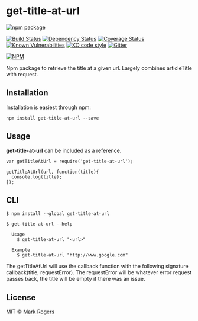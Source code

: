 # get-title-at-url

[![npm package](https://nodei.co/npm/get-title-at-url.png?downloads=true&downloadRank=true&stars=true)](https://nodei.co/npm/get-title-at-url/)

[![Build Status](https://img.shields.io/travis/m4bwav/get-title-at-url/master.svg)](https://travis-ci.org/m4bwav/get-title-at-url)
[![Dependency Status](https://img.shields.io/david/m4bwav/get-title-at-url.svg)](https://david-dm.org/m4bwav/get-title-at-url)
[![Coverage Status](https://img.shields.io/coveralls/m4bwav/get-title-at-url/master.svg)](https://coveralls.io/github/m4bwav/get-title-at-url?branch=master)
[![Known Vulnerabilities](https://snyk.io/test/npm/get-title-at-url/badge.svg?style=flat-square)](https://snyk.io/test/npm/get-title-at-url)
[![XO code style](https://img.shields.io/badge/code_style-XO-5ed9c7.svg)](https://github.com/sindresorhus/xo)
[![Gitter](https://badges.gitter.im/m4bwav/get-title-at-url.svg)](https://gitter.im/m4bwav/get-title-at-url?utm_source=badge&utm_medium=badge&utm_campaign=pr-badge)  
  
[![NPM](https://nodei.co/npm-dl/get-title-at-url.png?months=3)](https://nodei.co/npm/get-title-at-url/)

Npm package to retrieve the title at a given url.  Largely combines articleTitle with request.


## Installation

Installation is easiest through npm:

`npm install get-title-at-url --save`


## Usage

**get-title-at-url** can be included as a reference.

```
var getTitleAtUrl = require('get-title-at-url');

getTitleAtUrl(url, function(title){
  console.log(title);
});
```

## CLI

```
$ npm install --global get-title-at-url
```

```
$ get-title-at-url --help

  Usage
    $ get-title-at-url "<url>"

  Example
    $ get-title-at-url "http://www.google.com"
```

The getTitleAtUrl will use the callback function with the following signature callback(title, requestError).
The requestError will be whatever error request passes back, the title will be empty if there was an issue.
## License

MIT © [Mark Rogers](http://www.markdavidrogers.com)

